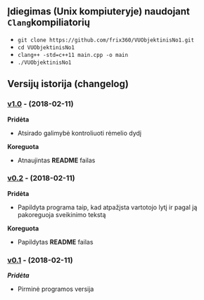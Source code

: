 ## Įdiegimas (Unix kompiuteryje) naudojant `Clang`kompiliatorių 

- `git clone https://github.com/frix360/VUObjektinisNo1.git`
- `cd VUObjektinisNo1`
- `clang++ -std=c++11 main.cpp -o main`
- `./VUObjektinisNo1`

## Versijų istorija (changelog)

### [v1.0](https://github.com/frix360/VUObjektinisNo1/releases/tag/v1.0) - (2018-02-11)

**Pridėta**

- Atsirado galimybė kontroliuoti rėmelio dydį

**Koreguota**

- Atnaujintas **README** failas

### [v0.2](https://github.com/frix360/VUObjektinisNo1/releases/tag/v0.2) - (2018-02-11)

**Pridėta**

- Papildyta programa taip, kad atpažįsta vartotojo lytį ir pagal ją pakoreguoja sveikinimo tekstą

**Koreguota**

- Papildytas **README** failas

### [v0.1](https://github.com/frix360/VUObjektinisNo1/releases/tag/v0.1) - (2018-02-11)

***Pridėta***

- Pirminė programos versija

[version-badge]: https://img.shields.io/badge/version-1.0-blue.svg
